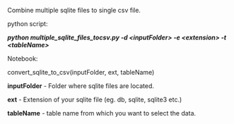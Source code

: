 Combine multiple sqlite files to single csv file.

python script:

***python multiple_sqlite_files_tocsv.py -d &lt;inputFolder&gt; -e &lt;extension&gt; -t &lt;tableName&gt;***


Notebook:

convert_sqlite_to_csv(inputFolder, ext, tableName)

**inputFolder**  - Folder where sqlite files are located. 

**ext** - Extension of your sqlite file (eg. db, sqlite, sqlite3 etc.)

**tableName** - table name from which you want to select the data.
